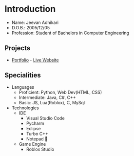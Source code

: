 # Introduction
- Name: Jeevan Adhikari
- D.O.B.: 2005/12/05
- Profession: Student of Bachelors in Computer Engineering
## Projects
- [Portfolio](https://github.com/boyScavedo/porfolio) - [Live Website](https://www.jeevanadhikari.com.np)
## Specialities
- Languages
  - Proficient: Python, Web Dev(HTML, CSS)
  - Intermediate: Java, C#, C++
  - Basic: JS, Lua(Roblox), C, MySql
- Technologies
  - IDE
    - Visual Studio Code
    - Pycharm
    - Eclipse
    - Turbo C++
    - Notepad 🗿
  - Game Engine
    - Roblox Studio

<!---
boyScavedo/boyScavedo is a ✨ special ✨ repository because its `README.md` (this file) appears on your GitHub profile.
You can click the Preview link to take a look at your changes.
--->

